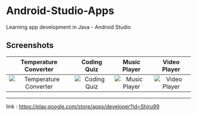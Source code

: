 # Android-Studio-Apps

Learning app development in Java - Android Studio


## Screenshots


Temperature Converter           |  Coding Quiz | Music Player |  Video Player
:-------------------------:|:-------------------------:|:-------------------------:|:-------------------------:
<img src="https://github.com/Shiru99/Android-Studio-Apps/blob/main/TemperatureConverter/playstore/two.png" width="auto" height= "auto" title="Temperature Converter" alt="Temperature Converter">   |  <img src="https://github.com/Shiru99/Android-Studio-Apps/blob/main/AndriodStudioQuiz/playstore/two.png" width="auto" height= "auto" title="Coding Quiz" alt="Coding Quiz">|   <img src="https://github.com/Shiru99/Android-Studio-Apps/blob/main/GeetMusicPlayer/playstore/three.png" width="auto" height= "auto" title="Music Player" alt="Music Player"> | <img src="https://github.com/Shiru99/Android-Studio-Apps/blob/main/GeetMusicPlayer/playstore/five.png" width="auto" height= "auto" title="Video Player" alt="Video Player">

----

link : https://play.google.com/store/apps/developer?id=Shiru99